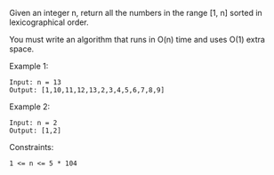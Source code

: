 Given an integer n, return all the numbers in the range [1, n] sorted in lexicographical order.

You must write an algorithm that runs in O(n) time and uses O(1) extra space. 

 

Example 1:

    Input: n = 13
    Output: [1,10,11,12,13,2,3,4,5,6,7,8,9]

Example 2:

    Input: n = 2
    Output: [1,2]
 

Constraints:

    1 <= n <= 5 * 104
